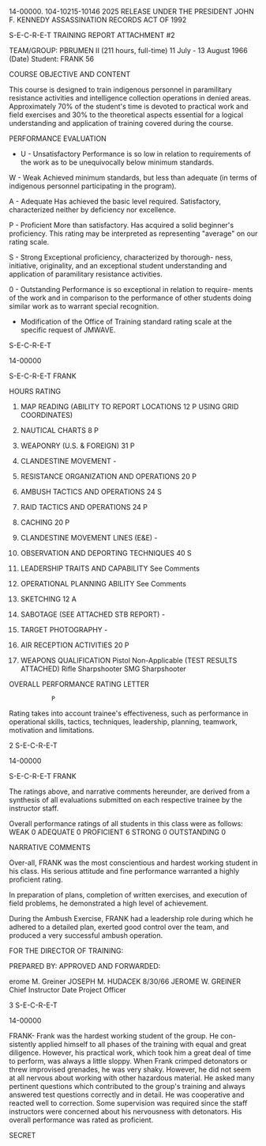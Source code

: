 14-00000.
104-10215-10146
2025 RELEASE UNDER THE PRESIDENT JOHN F. KENNEDY ASSASSINATION RECORDS ACT OF 1992

S-E-C-R-E-T
TRAINING REPORT
ATTACHMENT #2

TEAM/GROUP: PBRUMEN II
(211 hours, full-time)	11 July - 13 August 1966
(Date)
Student: FRANK	56

COURSE OBJECTIVE AND CONTENT

This course is designed to train indigenous personnel in paramilitary
resistance activities and intelligence collection operations in denied
areas. Approximately 70% of the student's time is devoted to practical
work and field exercises and 30% to the theoretical aspects essential for
a logical understanding and application of training covered during the
course.

PERFORMANCE EVALUATION
* U - Unsatisfactory	Performance is so low in relation to requirements
		of the work as to be unequivocally below minimum
		standards.

W - Weak	Achieved minimum standards, but less than adequate
		(in terms of indigenous personnel participating in
		the program).

A - Adequate	Has achieved the basic level required. Satisfactory,
		characterized neither by deficiency nor excellence.

P - Proficient	More than satisfactory. Has acquired a solid
		beginner's proficiency. This rating may be
		interpreted as representing "average" on our rating
		scale.

S - Strong	Exceptional proficiency, characterized by thorough-
		ness, initiative, originality, and an exceptional
		student understanding and application of paramilitary
		resistance activities.

0 - Outstanding	Performance is so exceptional in relation to require-
		ments of the work and in comparison to the performance
		of other students doing similar work as to warrant
		special recognition.

* Modification of the Office of Training standard rating scale at the
specific request of JMWAVE.

S-E-C-R-E-T

14-00000

S-E-C-R-E-T
FRANK

HOURS	RATING
1. MAP READING (ABILITY TO REPORT LOCATIONS	12	P
USING GRID COORDINATES)	

2. NAUTICAL CHARTS	8	P

3. WEAPONRY (U.S. & FOREIGN)	31	P

4. CLANDESTINE MOVEMENT	-	

5. RESISTANCE ORGANIZATION AND OPERATIONS	20	P

6. AMBUSH TACTICS AND OPERATIONS	24	S

7. RAID TACTICS AND OPERATIONS	24	P

8. CACHING	20	P

9. CLANDESTINE MOVEMENT LINES (E&E)	-	

10. OBSERVATION AND DEPORTING TECHNIQUES	40	S

11. LEADERSHIP TRAITS AND CAPABILITY	See Comments

12. OPERATIONAL PLANNING ABILITY	See Comments

13. SKETCHING	12	A

14. SABOTAGE (SEE ATTACHED STB REPORT)	-	

15. TARGET PHOTOGRAPHY	-	

16. AIR RECEPTION ACTIVITIES	20	P

17. WEAPONS QUALIFICATION	Pistol	Non-Applicable
(TEST RESULTS ATTACHED)	Rifle	Sharpshooter
			SMG	Sharpshooter

OVERALL PERFORMANCE	RATING LETTER

				P

Rating takes into account trainee's effectiveness, such as performance
in operational skills, tactics, techniques, leadership, planning, teamwork,
motivation and limitations.

2
S-E-C-R-E-T

14-00000

S-E-C-R-E-T
FRANK

The ratings above, and narrative comments hereunder, are derived from a
synthesis of all evaluations submitted on each respective trainee by the
instructor staff.

Overall performance ratings of all students in this class were as follows:
WEAK 0 ADEQUATE 0	PROFICIENT 6 STRONG 0 OUTSTANDING 0

NARRATIVE COMMENTS

Over-all, FRANK was the most conscientious and hardest working
student in his class. His serious attitude and fine performance warranted
a highly proficient rating.

In preparation of plans, completion of written exercises, and
execution of field problems, he demonstrated a high level of achievement.

During the Ambush Exercise, FRANK had a leadership role during
which he adhered to a detailed plan, exerted good control over the team,
and produced a very successful ambush operation.

FOR THE DIRECTOR OF TRAINING:

PREPARED BY:		APPROVED AND FORWARDED:

erome M. Greiner	JOSEPH M. HUDACEK	8/30/66
JEROME W. GREINER	Chief Instructor		Date
Project Officer	

3
S-E-C-R-E-T

14-00000

FRANK- Frank was the hardest working student of the group. He con-
sistently applied himself to all phases of the training with equal and
great diligence. However, his practical work, which took him a
great deal of time to perform, was always a little sloppy. When
Frank crimped detonators or threw improvised grenades, he was
very shaky. However, he did not seem at all nervous about working
with other hazardous material. He asked many pertinent questions
which contributed to the group's training and always answered test
questions correctly and in detail. He was cooperative and reacted
well to correction. Some supervision was required since the staff
instructors were concerned about his nervousness with detonators.
His overall performance was rated as proficient.

SECRET

